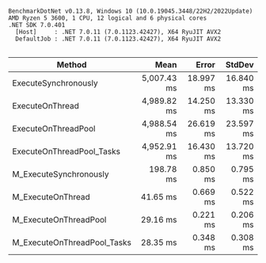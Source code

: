```

BenchmarkDotNet v0.13.8, Windows 10 (10.0.19045.3448/22H2/2022Update)
AMD Ryzen 5 3600, 1 CPU, 12 logical and 6 physical cores
.NET SDK 7.0.401
  [Host]     : .NET 7.0.11 (7.0.1123.42427), X64 RyuJIT AVX2
  DefaultJob : .NET 7.0.11 (7.0.1123.42427), X64 RyuJIT AVX2


```
| Method                      | Mean        | Error     | StdDev    |
|---------------------------- |------------:|----------:|----------:|
| ExecuteSynchronously        | 5,007.43 ms | 18.997 ms | 16.840 ms |
| ExecuteOnThread             | 4,989.82 ms | 14.250 ms | 13.330 ms |
| ExecuteOnThreadPool         | 4,988.54 ms | 26.619 ms | 23.597 ms |
| ExecuteOnThreadPool_Tasks   | 4,952.91 ms | 16.430 ms | 13.720 ms |
| M_ExecuteSynchronously      |   198.78 ms |  0.850 ms |  0.795 ms |
| M_ExecuteOnThread           |    41.65 ms |  0.669 ms |  0.522 ms |
| M_ExecuteOnThreadPool       |    29.16 ms |  0.221 ms |  0.206 ms |
| M_ExecuteOnThreadPool_Tasks |    28.35 ms |  0.348 ms |  0.308 ms |
